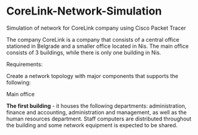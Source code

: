 # CoreLink-Network-Simulation
Simulation of network for CoreLink company using Cisco Packet Tracer

The company CoreLink is a company that consists of a central office stationed in Belgrade and a smaller office located in Nis. The main office consists of 3 buildings, while there is only one building in Nis.

Requirements:

Create a network topology with major components that supports the following:

Main office  

**The first building** - it houses the following departments: administration, finance and accounting, administration and management, as well as the human resources department. Staff computers are distributed throughout the building and some network equipment is expected to be shared.
